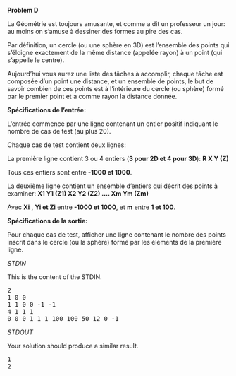 **Problem D**

La Géométrie est toujours amusante, et comme a dit un professeur un jour: au moins on s’amuse à dessiner des formes au pire des cas.

Par définition, un cercle (ou une sphère en 3D) est l’ensemble des points qui s’éloigne exactement de la même distance (appelée rayon) à un point (qui s’appelle le centre).

Aujourd’hui vous aurez une liste des tâches à accomplir, chaque tâche est composée d’un point une distance, et un ensemble de points, le but de savoir combien de ces points est à l’intérieure du cercle (ou sphère) formé par le premier point et a comme rayon la distance donnée.

**Spécifications de l’entrée:**

L’entrée commence par une ligne contenant un entier positif indiquant le nombre de cas de test (au plus 20).

Chaque cas de test contient deux lignes:

La première ligne contient 3 ou 4 entiers (**3 pour 2D et 4 pour 3D**): **R X Y (Z)**

Tous ces entiers sont entre **-1000 et 1000**.

La deuxième ligne contient un ensemble d’entiers qui décrit des points à examiner: **X1 Y1 (Z1) X2 Y2 (Z2) …. Xm Ym (Zm)**

Avec **Xi** , **Yi et Zi** entre **-1000 et 1000**, et **m** entre **1 et 100**.

**Spécifications de la sortie:**

Pour chaque cas de test, afficher une ligne contenant le nombre des points inscrit dans le cercle (ou la sphère) formé par les éléments de la première ligne.

_STDIN_

This is the content of the STDIN.
<pre>
2
1 0 0
1 1 0 0 -1 -1
4 1 1 1
0 0 0 1 1 1 100 100 50 12 0 -1
</pre>

_STDOUT_

Your solution should produce a similar result.

<pre>
1
2
</pre>